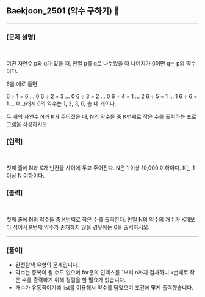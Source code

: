 ## Baekjoon_2501 (약수 구하기) 🚀
___


### **[문제 설명]**
<br>

어떤 자연수 p와 q가 있을 때, 만일 p를 q로 나누었을 때 나머지가 0이면 q는 p의 약수이다.

6을 예로 들면

6 ÷ 1 = 6 … 0
6 ÷ 2 = 3 … 0
6 ÷ 3 = 2 … 0
6 ÷ 4 = 1 … 2
6 ÷ 5 = 1 … 1
6 ÷ 6 = 1 … 0
그래서 6의 약수는 1, 2, 3, 6, 총 네 개이다.

두 개의 자연수 N과 K가 주어졌을 때, N의 약수들 중 K번째로 작은 수를 출력하는 프로그램을 작성하시오.


### **[입력]**
<br>

첫째 줄에 N과 K가 빈칸을 사이에 두고 주어진다. N은 1 이상 10,000 이하이다. K는 1 이상 N 이하이다.

### **[출력]**
<br>

첫째 줄에 N의 약수들 중 K번째로 작은 수를 출력한다. 만일 N의 약수의 개수가 K개보다 적어서 K번째 약수가 존재하지 않을 경우에는 0을 출력하시오.

___


### **[풀이]**

- 완전탐색 유형의 문제입니다.
- 약수는 중복이 될 수도 없으며 for문의 인덱스를 1부터 n까지 검사하니 k번째로 작은 수를 출력하기 위해 정렬을 할 필요가 없습니다.
- 개수가 유동적이기에 list를 이용해서 약수를 담았으며 조건에 맞게 출력했습니다.
